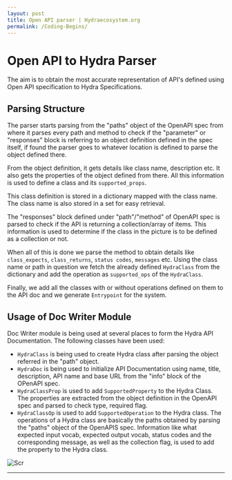 ```yaml
---
layout: post
title: Open API parser | Hydraecosystem.org
permalink: /Coding-Begins/
---
```


# Open API to Hydra Parser 

The aim is to obtain the most accurate representation of API's defined using Open API specification to Hydra Specifications. 

## Parsing Structure 

The parser starts parsing from the "paths" object of the OpenAPI spec from where it parses every path and method to check if the "parameter" or "responses" block is referring to an object definition defined in the spec itself, if found the parser goes to whatever location is defined to parse the object defined there. 

From the object definition, it gets details like class name, description etc. It also gets the properties of the object defined from there. All this information is used to define a class and its `supported_props`. 

This class definition is stored in a dictionary mapped with the class name. The class name is also stored in a set for easy retrieval.

The "responses" block defined under "path"/"method" of OpenAPI spec is parsed to check if the API is returning a collection/array of items. This information is used to determine if the class in the picture is to be defined as a collection or not. 

When all of this is done we parse the method to obtain details like `class_expects`, `class_returns`, `status codes`, `messages` etc. Using the class name or path in question we fetch the already defined `HydraClass` from the dictionary and add the operation as `supported_ops` of the `HydraClass`.

Finally, we add all the classes with or without operations defined on them to the API doc and we generate `Entrypoint` for the system.

## Usage of Doc Writer Module 

Doc Writer module is being used at several places to form the Hydra API Documentation. The following classes have been used:
- `HydraClass` is being used to create Hydra class after parsing the object referred in the "path" object.
- `HydraDoc` is being used to initialize API Documentation using name, title, description, API name and base URL from the "info" block of the OPenAPI spec.
- `HydraClassProp` is used to add `SupportedProperty` to the Hydra Class. The properties are extracted from the object definition in the OpenAPI spec and parsed to check type, required flag.
- `HydraClassOp` is used to add `SupportedOperation` to the Hydra class. The operations of a Hydra class are basically the paths obtained by parsing the "paths" object of the OpenAPIS spec. Information like what expected input vocab, expected output vocab, status codes and the corresponding message, as well as the collection flag, is used to add the property to the Hydra class.

![Scr](https://user-images.githubusercontent.com/19390504/41200793-fce5cace-6cc8-11e8-9956-5155fd94cfab.png)

---

